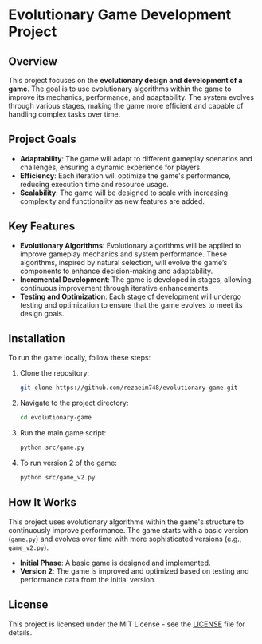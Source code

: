 
# Evolutionary Game Development Project

## Overview

This project focuses on the **evolutionary design and development of a game**. The goal is to use evolutionary algorithms within the game to improve its mechanics, performance, and adaptability. The system evolves through various stages, making the game more efficient and capable of handling complex tasks over time.

## Project Goals

- **Adaptability**: The game will adapt to different gameplay scenarios and challenges, ensuring a dynamic experience for players.
- **Efficiency**: Each iteration will optimize the game's performance, reducing execution time and resource usage.
- **Scalability**: The game will be designed to scale with increasing complexity and functionality as new features are added.

## Key Features

- **Evolutionary Algorithms**: Evolutionary algorithms will be applied to improve gameplay mechanics and system performance. These algorithms, inspired by natural selection, will evolve the game’s components to enhance decision-making and adaptability.
- **Incremental Development**: The game is developed in stages, allowing continuous improvement through iterative enhancements.
- **Testing and Optimization**: Each stage of development will undergo testing and optimization to ensure that the game evolves to meet its design goals.

## Installation

To run the game locally, follow these steps:

1. Clone the repository:
   ```bash
   git clone https://github.com/rezaeim748/evolutionary-game.git
   ```

2. Navigate to the project directory:
   ```bash
   cd evolutionary-game
   ```

3. Run the main game script:
   ```bash
   python src/game.py
   ```

4. To run version 2 of the game:
   ```bash
   python src/game_v2.py
   ```

## How It Works

This project uses evolutionary algorithms within the game's structure to continuously improve performance. The game starts with a basic version (`game.py`) and evolves over time with more sophisticated versions (e.g., `game_v2.py`). 

- **Initial Phase**: A basic game is designed and implemented.
- **Version 2**: The game is improved and optimized based on testing and performance data from the initial version.

## License

This project is licensed under the MIT License - see the [LICENSE](LICENSE) file for details.
